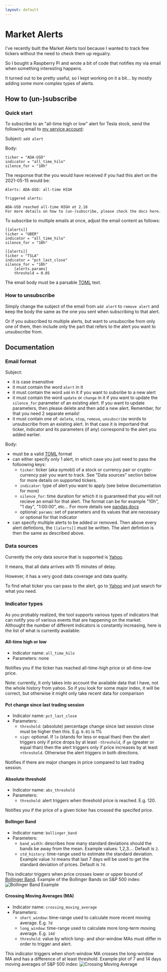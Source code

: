 ```yaml
---
layout: default
---
```


# Market Alerts

I've recently built the Market Alerts tool because I wanted to track few tickers without the need to check them up regualry.

So I bought a Raspberry Pi and wrote a bit of code that notifies my via email when something interesting happens.

It turned out to be pretty useful, so I kept working on it a bit... by mostly adding some more complex types of alerts.

## How to (un-)subscribe

### Quick start

To subscribe to an "all-time high or low" alert for Tesla stock, send the following email to [my service account](mailto:igor.service.acc@gmail.com):

Subject: `add alert`

Body:
```
ticker = "ADA-USD"
indicator = "all_time_hilo"
silence_for = "10h"
```

The response that the you would have received if you had this alert on the 2021-05-15 would be:

`Alerts: ADA-USD: all-time HIGH`

```
Triggered alerts:

ADA-USD reached all-time HIGH at 2.18
For more details on how to (un-)subscribe, please check the docs here.
```


To subscribe to multiple emails at once, adjust the email content as follows:
```
[[alerts]]
ticker = "UBER"
indicator = "all_time_hilo"
silence_for = "10h"

[[alerts]]
ticker = "TSLA"
indicator = "pct_last_close"
silence_for = "10h"
	[alerts.params]
	threshold = 0.05
```

The email body must be a parsable [TOML](https://toml.io) text.

### How to unsubscribe

Simply change the subject of the email from `add alert` to `remove alert` and keep the body the same as the one you sent when subscribing to that alert. 

Or if you subscribed to multiple alerts, but want to unsubscribe from only one of them, then include only the part that refers to the alert you want to unsubscribe from.

## Documentation

### Email format

Subject:
- it is case insensitive
- it must contain the word `alert` in it
- it must contain the word `add` in it if you want to subsribe to a new alert
- it must contain the word `update` or `change` in it if you want to update the `silence_for` parameter of an existing alert. If you want to update parameters, then please delete and then add a new alert. Remember, for that you need 2 separate emails!
- it must contain one of: `delete`, `stop`, `remove`, `unsubscribe` words to unsubscribe from an existing alert. In that case it is importand that ticker, indicator and its parameters (if any) correspond to the alert you added earlier.

Body:
- must be a valid [TOML](https://toml.io) format
- can either specify only 1 alert, in which case you just need to pass the folloowing keys:
	- `ticker`: ticker (aka symobl) of a stock or currency pair or crypto-currency pair you want to track. See "Data sources" section below for more details on supported tickers.
	- `indicator`: type of alert you want to apply (see below documentation for more)
	- `silence_for`: time duration for which it is guaranteed that you will not recieve an email for that alert. The format can be for example "10h", "1 day", "1:00:00", etc... For more details see [pandas docs](https://pandas.pydata.org/pandas-docs/stable/user_guide/timedeltas.html)
	- optional: `params`: set of parameters and its values that are necessary or optional for that indicator
- can specify multiple alerts to be added or removed. Then above every alert defintions, the `[[alerts]]` must be written. The alert defintion is then the same as described above. 

### Data sources

Currently the only data source that is supported is [Yahoo](https://finance.yahoo.com/). 

It means, that all data arrives with 15 minutes of delay.

However, it has a very good data coverage and data quality.

To find what ticker you can pass to the alert, go to [Yahoo](https://finance.yahoo.com/) and just search for what you need.

### Indicator types

As you probably realized, the tool supports various types of indicators that can notify you of various events that are happening on the market.
Althought the number of different indicators is constantly increasing, here is the list of what is currently available:

#### All-time high or low
- Indicator name: `all_time_hilo`
- Parameters: none

Notifies you if the ticker has reached all-time-high price or all-time-low price.

Note: currently, it only takes into account the available data that I have, not the whole history from yahoo. So if you look for some major index, it will be correct, but otherwise it might only take recent data for comparison

#### Pct change since last trading session
- Indicator name: `pct_last_close`
- Parameters:
	- `threshold`: (absolute) percentage change since last session close must be higher then this. E.g. `0.01` is 1%
	- `sign`: optional. If `le` (stands for less or equal than) then the alert triggers only if price drops by at least `-threshold`, if `ge` (greater or equal than) then the alert triggers only if price increases by at least `+threshold`. Otherwise the alert triggers in both directions.

Notifies if there are major changes in price compared to last trading session.

#### Absolute threshold
- Indicator name: `abs_threshold`
- Parameters:
	- `threshold`: alert triggers when threshold price is reached. E.g. 120.

Notifies you if the price of a given ticker has crossed the specifed price.

#### Bollinger Band
- Indicator name: `bollinger_band`
- Parameters:
	- `band_width`: describes how many standard deviations should the bands be away from the mean. Example values: 1,2,3.... Default is `2`.
	- `std_history`: time-range used to estimate the standard deviation. Example value `7d` means that last 7 days will be used to get the standard deviation of prices. Default is `7d`.

This indicator triggers when price crosses lower or upper bound of [Bollinger Band](https://en.wikipedia.org/wiki/Bollinger_Bands). Example of the Bollinger Bands on S&P 500 index:
![Bollinger Band Example](/images/bollinger_band.png)

#### Crossing Moving Averages (MA)
- Indicator name: `crossing_moving_average`
- Parameters:
	- `short_window`: time-range used to calculate more recent moving average. E.g. `7d`
	- `long_window`: time-range used to calculate more long-term moving average. E.g. `14d`
	- `threshold`: value by which long- and shor-window MAs must differ in order to trigger and alert.

This indicator triggers when short-window MA crosses the long-window MA and has a difference of at least threshold. Example plot of 7 and 14 days moving averages of S&P 500 index: 
![Crossing Moving Average](/images/crossing_moving_average.png)
